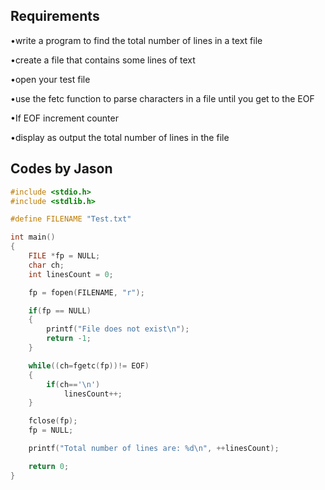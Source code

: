 ## Requirements

•write a program to find the total number of lines in a text file

•create a file that contains some lines of text

•open your test file

•use the fetc function to parse characters in a file until you get to the EOF

•If EOF increment counter

•display as output the total number of lines in the file

## Codes by Jason

```c
#include <stdio.h>
#include <stdlib.h>

#define FILENAME "Test.txt"

int main()
{
    FILE *fp = NULL;
    char ch;
    int linesCount = 0;

    fp = fopen(FILENAME, "r");

    if(fp == NULL)
    {
        printf("File does not exist\n");
        return -1;
    }

    while((ch=fgetc(fp))!= EOF)
    {
        if(ch=='\n')
            linesCount++;
    }

    fclose(fp);
    fp = NULL;

    printf("Total number of lines are: %d\n", ++linesCount);

    return 0;
}
```
